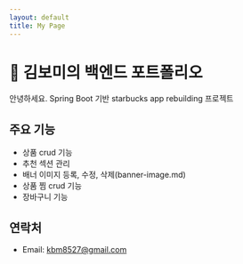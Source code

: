 ```yaml
---
layout: default
title: My Page
---
```


# 🌟 김보미의 백엔드 포트폴리오

안녕하세요. Spring Boot 기반 starbucks app rebuilding 프로젝트

## 주요 기능
- 상품 crud 기능
- 추천 섹션 관리
- 배너 이미지 등록, 수정, 삭제(banner-image.md)
- 상품 찜 crud 기능
- 장바구니 기능

## 연락처
- Email: kbm8527@gmail.com
